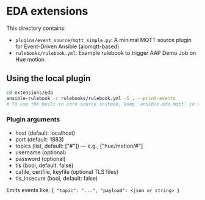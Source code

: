 # EDA extensions

This directory contains:

- `plugins/event_source/mqtt_simple.py`: A minimal MQTT source plugin for Event-Driven Ansible (aiomqtt-based)
- `rulebooks/rulebook.yml`: Example rulebook to trigger AAP Demo Job on Hue motion

## Using the local plugin

```bash
cd extensions/eda
ansible-rulebook -r rulebooks/rulebook.yml -S . --print-events
# To use the built-in core source instead, keep 'ansible.eda.mqtt' in the rulebook
```

### Plugin arguments

- host (default: localhost)
- port (default: 1883)
- topics (list, default: ["#"]) — e.g., ["hue/motion/#"]
- username (optional)
- password (optional)
- tls (bool, default: false)
- cafile, certfile, keyfile (optional TLS files)
- tls_insecure (bool, default: false)

Emits events like: `{ "topic": "...", "payload": <json or string> }`
